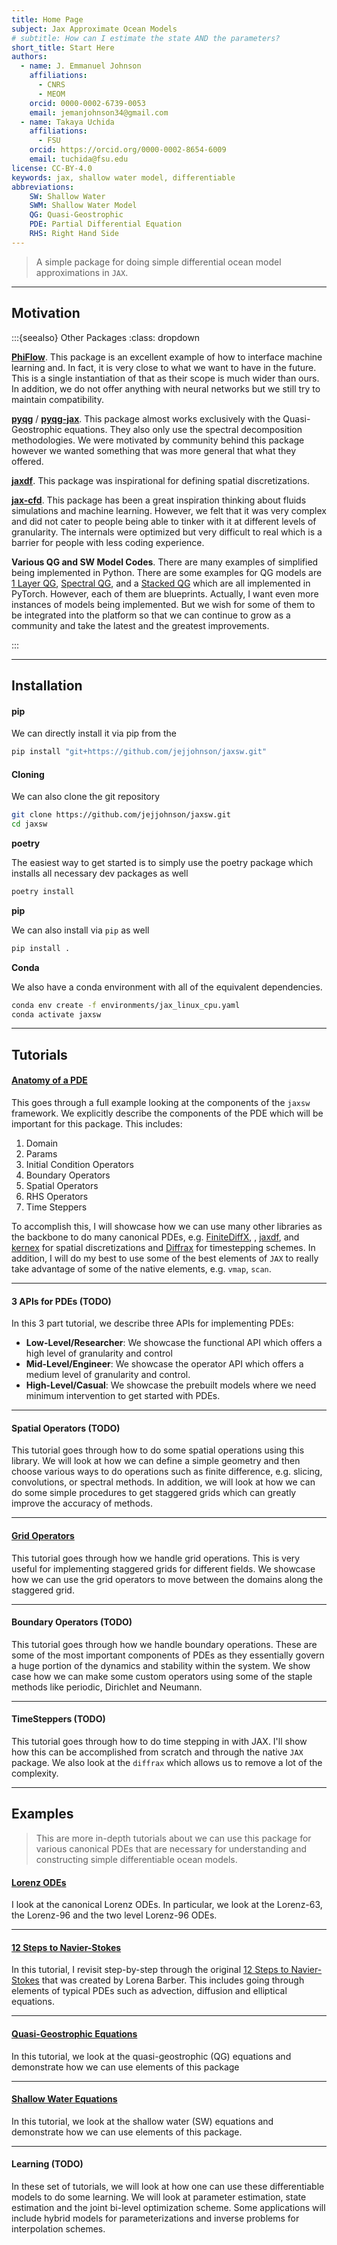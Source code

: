 ```yaml
---
title: Home Page
subject: Jax Approximate Ocean Models
# subtitle: How can I estimate the state AND the parameters?
short_title: Start Here
authors:
  - name: J. Emmanuel Johnson
    affiliations:
      - CNRS
      - MEOM
    orcid: 0000-0002-6739-0053
    email: jemanjohnson34@gmail.com
  - name: Takaya Uchida
    affiliations:
      - FSU
    orcid: https://orcid.org/0000-0002-8654-6009
    email: tuchida@fsu.edu
license: CC-BY-4.0
keywords: jax, shallow water model, differentiable
abbreviations:
    SW: Shallow Water
    SWM: Shallow Water Model
    QG: Quasi-Geostrophic
    PDE: Partial Differential Equation
    RHS: Right Hand Side
---
```


> A simple package for doing simple differential ocean model approximations in `JAX`.


---
## Motivation



:::{seealso} Other Packages
:class: dropdown

[**PhiFlow**](https://tum-pbs.github.io/PhiFlow/).
This package is an excellent example of how to interface machine learning and. 
In fact, it is very close to what we want to have in the future.
This is a single instantiation of that as their scope is much wider than ours. 
In addition, we do not offer anything with neural networks but we still try to maintain compatibility.

[**pyqg**](https://github.com/pyqg/pyqg) / [**pyqg-jax**](https://github.com/karlotness/pyqg-jax).
This package almost works exclusively with the Quasi-Geostrophic equations.
They also only use the spectral decomposition methodologies.
We were motivated by community behind this package however we wanted something that was more general that what they offered.

[**jaxdf**](https://github.com/ucl-bug/jaxdf).
This package was inspirational for defining spatial discretizations.

[**jax-cfd**](https://github.com/google/jax-cfd). 
This package has been a great inspiration thinking about fluids simulations and machine learning.
However, we felt that it was very complex and did not cater to people being able to tinker with it at different levels of granularity.
The internals were optimized but very difficult to real which is a barrier for people with less coding experience.

**Various QG and SW Model Codes**.
There are many examples of simplified being implemented in Python.
There are some examples for QG models are [1 Layer QG](https://github.com/redouanelg/qgsw-DI/tree/master), [Spectral QG](https://github.com/hrkz/torchqg), and a [Stacked QG](https://github.com/louity/qgm_pytorch) which are all implemented in PyTorch.
However, each of them are blueprints.
Actually, I want even more instances of models being implemented. 
But we wish for some of them to be integrated into the platform so that we can continue to grow as a community and take the latest and the greatest improvements.

:::






---
## Installation

#### pip

We can directly install it via pip from the

```bash
pip install "git+https://github.com/jejjohnson/jaxsw.git"
```

#### Cloning

We can also clone the git repository

```bash
git clone https://github.com/jejjohnson/jaxsw.git
cd jaxsw
```

**poetry**

The easiest way to get started is to simply use the poetry package which installs all necessary dev packages as well

```bash
poetry install
```

**pip**

We can also install via `pip` as well

```bash
pip install .
```

**Conda**

We also have a conda environment with all of the equivalent dependencies.

```bash
conda env create -f environments/jax_linux_cpu.yaml
conda activate jaxsw
```


---

## Tutorials




#### [**Anatomy of a PDE**](./components/anatomy_pde)

This goes through a full example looking at the components of the `jaxsw` framework.
We explicitly describe the components of the PDE which will be important for this package.
This includes:
1. Domain
2. Params
2. Initial Condition Operators
3. Boundary Operators
4. Spatial Operators
5. RHS Operators
6. Time Steppers

To accomplish this, I will showcase how we can use many other libraries as the backbone to do many canonical PDEs, e.g. [FiniteDiffX](), , [jaxdf](), and [kernex]() for spatial discretizations and [Diffrax]() for timestepping schemes.
In addition, I will do my best to use some of the best elements of `JAX` to really take advantage of some of the native elements, e.g. `vmap`, `scan`.

---

#### **3 APIs for PDEs (TODO)**

In this 3 part tutorial, we describe three APIs for implementing PDEs:

* **Low-Level/Researcher**: We showcase the functional API which offers a high level of granularity and control
* **Mid-Level/Engineer**: We showcase the operator API which offers a medium level of granularity and control.
* **High-Level/Casual**: We showcase the prebuilt models where we need minimum intervention to get started with PDEs.

---

#### **Spatial Operators (TODO)**

This tutorial goes through how to do some spatial operations using this library.
We will look at how we can define a simple geometry and then choose various ways to do operations such as finite difference, e.g. slicing, convolutions, or spectral methods.
In addition, we will look at how we can do some simple procedures to get staggered grids which can greatly improve the accuracy of methods.

---

#### [**Grid Operators**](./components/grid_operations.ipynb)

This tutorial goes through how we handle grid operations.
This is very useful for implementing staggered grids for different fields.
We showcase how we can use the grid operators to move between the domains along the staggered grid.

---

#### **Boundary Operators (TODO)**

This tutorial goes through how we handle boundary operations.
These are some of the most important components of PDEs as they essentially govern a huge portion of the dynamics and stability within the system.
We show case how we can make some custom operators using some of the staple methods like periodic, Dirichlet and Neumann.

---

#### **TimeSteppers (TODO)**

This tutorial goes through how to do time stepping in with JAX.
I'll show how this can be accomplished from scratch and through the native `JAX` package.
We also look at the `diffrax` which allows us to remove a lot of the complexity.


---
## Examples

> This are more in-depth tutorials about we can use this package for various canonical PDEs that are necessary for understanding and constructing simple differentiable ocean models.

#### [**Lorenz ODEs**](./lorenz/lorenz)

I look at the canonical Lorenz ODEs.
In particular, we look at the Lorenz-63, the Lorenz-96 and the two level Lorenz-96 ODEs.

---

#### [**12 Steps to Navier-Stokes**](./12_steps/12_steps)

In this tutorial, I revisit step-by-step through the original [12 Steps to Navier-Stokes]() that was created by Lorena Barber.
This includes going through elements of typical PDEs such as advection, diffusion and elliptical equations.

---

#### [**Quasi-Geostrophic Equations**](./qg/qg)

In this tutorial, we look at the quasi-geostrophic (QG) equations and demonstrate how we can use elements of this package

---

#### [**Shallow Water Equations**](sw/sw)

In this tutorial, we look at the shallow water (SW) equations and demonstrate how we can use elements of this package.

---

#### **Learning (TODO)**

In these set of tutorials, we will look at how one can use these differentiable models to do some learning. 
We will look at parameter estimation, state estimation and the joint bi-level optimization scheme.
Some applications will include hybrid models for parameterizations and inverse problems for interpolation schemes.
